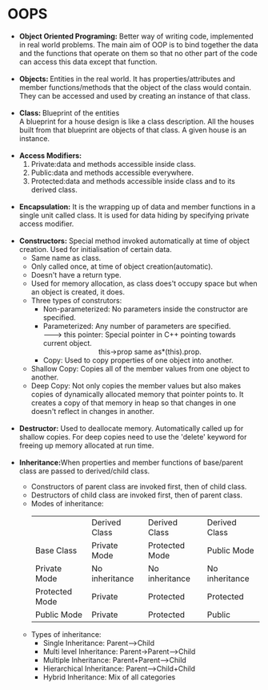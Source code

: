 # OOPS

<ul>
<li><b>Object Oriented Programing:</b>
Better way of writing code, implemented in real world problems. The main aim of OOP is to bind together the data and the functions that operate on them so that no other part of the code can access this data except that function.</li><br>

<li><b>Objects: </b>Entities in the real world. It has properties/attributes and member functions/methods that the object of the class would contain. They can be accessed and used by creating an instance of that class.</li><br>

<li><b>Class: </b>Blueprint of the entities
<br>
A blueprint for a house design is like a class description. All the houses built from that blueprint are objects of that class. A given house is an instance.</li><br>

<li><b>Access Modifiers:</b>
<ol>
<li>Private:data and methods accessible inside class.</li>
<li>Public:data and methods accessible everywhere.</li>
<li>Protected:data and methods accessible inside class and to its derived class.</li>
</ol>
</li><br>

<li><b>Encapsulation:</b>
It is the wrapping up of data and member functions in a single unit called class. It is used for data hiding by specifying private access modifier.</li>
<br>

<li><b>Constructors:</b>
Special method invoked automatically at time of object creation. Used for initialisation of certain data.
  <ul>
    <li>Same name as class.</li>
    <li>Only called once, at time of object creation(automatic).</li>
    <li>Doesn't have a return type.</li>
    <li>Used for memory allocation, as class does't occupy space but when an object is created, it does.</li>
    <li>Three types of construtors:
      <ul>
        <li>Non-parameterized: No parameters inside the constructor are specified.</li>
        <li>Parameterized: Any number of parameters are specified.<br>
        ---> this pointer: Special pointer in C++ pointing towards current object.
          <br>
          &nbsp&nbsp&nbsp&nbsp&nbsp&nbsp&nbsp&nbsp&nbsp&nbsp&nbsp&nbsp&nbsp&nbsp&nbsp&nbsp&nbsp&nbsp&nbsp&nbsp&nbsp&nbsp&nbsp&nbsp&nbsp&nbsp&nbsp
          this->prop same as*(this).prop.
        </li>
        <li>Copy: Used to copy properties of one object into another.</li>
      </ul>
    </li>
    <li>Shallow Copy: Copies all of the member values from one object to another.</li>
    <li>Deep Copy: Not only copies the member values but also makes copies of dynamically allocated memory that pointer points to. It creates a copy of that memory in heap so that changes in one doesn't reflect in changes in another.</li>
  </ul>
</li>
<br>
<li><b>Destructor:</b> Used to deallocate memory. Automatically called up for shallow copies. For deep copies need to use the 'delete' keyword for freeing up memory allocated at run time.</li>
<br>
<li><b>Inheritance:</b>When properties and member functions of base/parent class are passed to derived/child class.</li>
<ul>
<li>Constructors of parent class are invoked first, then of child class.</li>
<li>Destructors of child class are invoked first, then of parent class.</li>
<li>Modes of inheritance:
<table>
<tr>
<td></td>
<td>Derived Class</td>
<td>Derived Class</td>
<td>Derived Class</td>
</tr>
<tr>
<td>Base Class</td>
<td>Private Mode</td>
<td>Protected Mode</td>
<td>Public Mode</td>
</tr>
<tr>
<td>Private Mode</td>
<td>No inheritance</td>
<td>No inheritance</td>
<td>No inheritance</td>
</tr>
<tr>
<td>Protected Mode</td>
<td>Private</td>
<td>Protected</td>
<td>Protected</td>
</tr>
<tr>
<td>Public Mode</td>
<td>Private</td>
<td>Protected</td>
<td>Public</td>
</tr>
</table>
</li>
<li>
Types of inheritance:
<ul>
<li>Single Inheritance: Parent-->Child</li>
<li>Multi level Inheritance: Parent->Parent-->Child</li>
<li>Multiple Inheritance: Parent+Parent-->Child</li>
<li>Hierarchical Inheritance: Parent-->Child+Child</li>
<li>Hybrid Inheritance: Mix of all categories</li>
</ul>
</li>
</ul>
</ul>